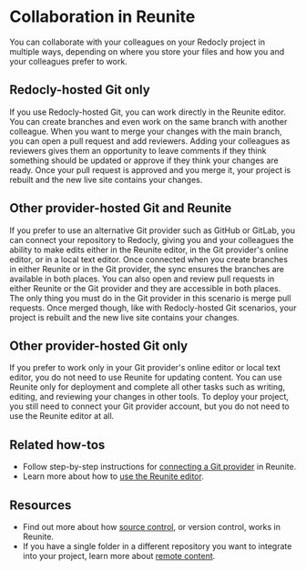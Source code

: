 # Collaboration in Reunite

You can collaborate with your colleagues on your Redocly project in multiple ways, depending on where you store your files and how you and your colleagues prefer to work.

## Redocly-hosted Git only

If you use Redocly-hosted Git, you can work directly in the Reunite editor.
You can create branches and even work on the same branch with another colleague.
When you want to merge your changes with the main branch, you can open a pull request and add reviewers.
Adding your colleagues as reviewers gives them an opportunity to leave comments if they think something should be updated or approve if they think your changes are ready.
Once your pull request is approved and you merge it, your project is rebuilt and the new live site contains your changes.

## Other provider-hosted Git and Reunite

If you prefer to use an alternative Git provider such as GitHub or GitLab, you can connect your repository to Redocly, giving you and your colleagues the ability to make edits either in the Reunite editor, in the Git provider's online editor, or in a local text editor.
Once connected when you create branches in either Reunite or in the Git provider, the sync ensures the branches are available in both places.
You can also open and review pull requests in either Reunite or the Git provider and they are accessible in both places.
The only thing you must do in the Git provider in this scenario is merge pull requests.
Once merged though, like with Redocly-hosted Git scenarios, your project is rebuilt and the new live site contains your changes.

## Other provider-hosted Git only

If you prefer to work only in your Git provider's online editor or local text editor, you do not need to use Reunite for updating content.
You can use Reunite only for deployment and complete all other tasks such as writing, editing, and reviewing your changes in other tools.
To deploy your project, you still need to connect your Git provider account, but you do not need to use the Reunite editor at all.

## Related how-tos

- Follow step-by-step instructions for [connecting a Git provider](../../setup/how-to/git-providers/connect-git-provider.md) in Reunite.
- Learn more about how to [use the Reunite editor](../how-to/use-editor.md).

## Resources

- Find out more about how [source control](../../setup/concepts/git.md), or version control, works in Reunite.
- If you have a single folder in a different repository you want to integrate into your project, learn more about [remote content](../../setup/concepts/remote-content.md).